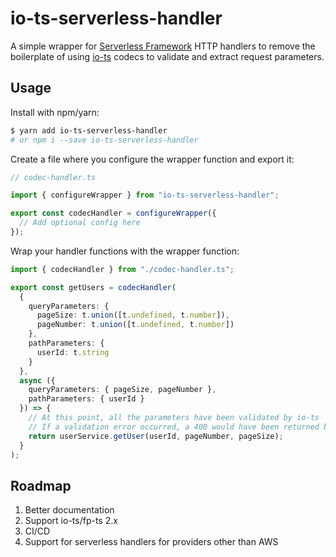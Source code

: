 # io-ts-serverless-handler

A simple wrapper for [Serverless Framework](https://github.com/serverless/serverless) HTTP handlers
to remove the boilerplate of using [io-ts](https://github.com/gcanti/io-ts) codecs to validate and extract request parameters.

## Usage

Install with npm/yarn:

```bash
$ yarn add io-ts-serverless-handler
# or npm i --save io-ts-serverless-handler
```

Create a file where you configure the wrapper function and export it:

```typescript
// codec-handler.ts

import { configureWrapper } from "io-ts-serverless-handler";

export const codecHandler = configureWrapper({
  // Add optional config here
});
```

Wrap your handler functions with the wrapper function:

```typescript
import { codecHandler } from "./codec-handler.ts";

export const getUsers = codecHandler(
  {
    queryParameters: {
      pageSize: t.union([t.undefined, t.number]),
      pageNumber: t.union([t.undefined, t.number])
    },
    pathParameters: {
      userId: t.string
    }
  },
  async ({
    queryParameters: { pageSize, pageNumber },
    pathParameters: { userId }
  }) => {
    // At this point, all the parameters have been validated by io-ts
    // If a validation error occurred, a 400 would have been returned before this point
    return userService.getUser(userId, pageNumber, pageSize);
  }
);
```

## Roadmap

1. Better documentation
2. Support io-ts/fp-ts 2.x
3. CI/CD
4. Support for serverless handlers for providers other than AWS
